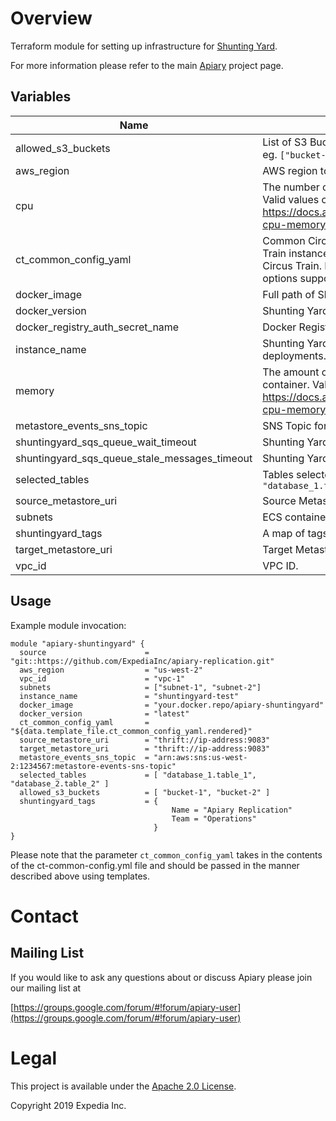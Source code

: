 
# Overview

Terraform module for setting up infrastructure for [Shunting Yard](https://github.com/HotelsDotCom/shunting-yard).

For more information please refer to the main [Apiary](https://github.com/ExpediaInc/apiary) project page.

## Variables
| Name | Description | Type | Default | Required |
|------|-------------|:----:|:-----:|:-----:|
| allowed\_s3\_buckets | List of S3 Buckets to which Shunting Yard will have read-write access. eg. `["bucket-1", "bucket-2"]`. | list | `n/a` | yes |
| aws\_region | AWS region to use for resources. | string | n/a | yes |
| cpu | The number of CPU units to reserve for the Shunting Yard container. Valid values can be 256, 512, 1024, 2048 and 4096. Reference: https://docs.aws.amazon.com/AmazonECS/latest/developerguide/task-cpu-memory-error.html | string | `"1024"` | no |
| ct\_common\_config\_yaml | Common Circus Train configuration to be passed to internal Circus Train instance. It can be used, for example to configure Graphite for Circus Train. Refer to [Circus Train README](https://github.com/HotelsDotCom/circus-train/blob/master/README.md) for an exhaustive list of options supported by Circus Train. | string | n/a | yes |
| docker\_image | Full path of Shunting Yard Docker image. | string | n/a | yes |
| docker\_version | Shunting Yard Docker image version. | string | n/a | yes |
| docker\_registry\_auth\_secret\_name | Docker Registry authentication SecretManager secret name. | string | `` | no |
| instance\_name | Shunting Yard instance name to identify resources in multi-instance deployments. | string | `""` | no |
| memory | The amount of memory (in MiB) allocated to the Shunting Yard container. Valid values: https://docs.aws.amazon.com/AmazonECS/latest/developerguide/task-cpu-memory-error.html | string | `"4096"` | no |
| metastore\_events\_sns\_topic | SNS Topic for Hive Metastore events. | string | n/a | yes |
| shuntingyard_sqs_queue_wait_timeout | Shunting Yard SQS queue wait timeout | string | 15 | no |
| shuntingyard_sqs_queue_stale_messages_timeout | Shunting Yard SQS queue stale messages alert timeout | string | 300 | no |
| selected\_tables | Tables selected for Shunting Yard Replication. Supported Format: `[ "database_1.table_1", "database_2.table_2" ]` | list | [] | no |
| source\_metastore\_uri | Source Metastore URI for Shunting Yard. | string | n/a | yes |
| subnets | ECS container subnets. | list | n/a | yes |
| shuntingyard_tags | A map of tags to apply to resources. | map | `<map>` | no |
| target\_metastore\_uri | Target Metastore URI for Shunting Yard. | string | n/a | yes |
| vpc\_id | VPC ID. | string | n/a | yes |

## Usage

Example module invocation:
```
module "apiary-shuntingyard" {
  source                      = "git::https://github.com/ExpediaInc/apiary-replication.git"
  aws_region                  = "us-west-2"
  vpc_id                      = "vpc-1"
  subnets                     = ["subnet-1", "subnet-2"]
  instance_name               = "shuntingyard-test"
  docker_image                = "your.docker.repo/apiary-shuntingyard"
  docker_version              = "latest"
  ct_common_config_yaml       = "${data.template_file.ct_common_config_yaml.rendered}"  
  source_metastore_uri        = "thrift://ip-address:9083"
  target_metastore_uri        = "thrift://ip-address:9083"
  metastore_events_sns_topic  = "arn:aws:sns:us-west-2:1234567:metastore-events-sns-topic"
  selected_tables             = [ "database_1.table_1", "database_2.table_2" ]
  allowed_s3_buckets          = [ "bucket-1", "bucket-2" ]
  shuntingyard_tags           = {
                                    Name = "Apiary Replication"
                                    Team = "Operations"
                                }
}
```

Please note that the parameter `ct_common_config_yaml` takes in the contents of the ct-common-config.yml file and should be passed in the manner described above using templates.

# Contact

## Mailing List
If you would like to ask any questions about or discuss Apiary please join our mailing list at

  [https://groups.google.com/forum/#!forum/apiary-user](https://groups.google.com/forum/#!forum/apiary-user)

# Legal
This project is available under the [Apache 2.0 License](http://www.apache.org/licenses/LICENSE-2.0.html).

Copyright 2019 Expedia Inc.
